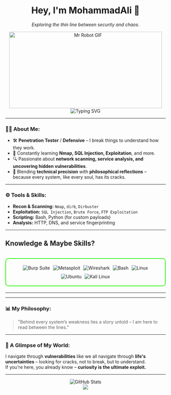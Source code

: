 <h1 align="center">Hey, I'm MohammadAli 👾</h1>

<p align="center">
  <i>Exploring the thin line between security and chaos.</i>
</p>

<p align="center">
<img src="https://media.giphy.com/media/kg9fAQryp5fMY/giphy.gif" width="480" height="240" alt="Mr Robot GIF" />
  <img src="https://readme-typing-svg.demolab.com?font=Fira+Code&weight=500&size=24&pause=1000&color=00FF41&center=true&vCenter=true&width=600&lines=Penetration+Tester+%7C+Defensive;Breaking+to+Understand;Curiosity+is+the+Ultimate+Exploit" alt="Typing SVG" />
</p>

---

### 🕵️‍♂️ About Me:

- 🛠️ **Penetration Tester** / **Defensive** – I break things to understand how they work.  
- 🧠 Constantly learning **Nmap, SQL Injection, Exploitation**, and more.  
- 🔍 Passionate about **network scanning, service analysis, and uncovering hidden vulnerabilities**.  
- 📜 Blending **technical precision** with **philosophical reflections** – because every system, like every soul, has its cracks.

---

### ⚙️ Tools & Skills:

- **Recon & Scanning:** `Nmap`, `dirb`, `Dirbuster`
- **Exploitation:** `SQL Injection`, `Brute Force`, `FTP Exploitation`
- **Scripting:** Bash, Python (for custom payloads)
- **Analysis:** HTTP, DNS, and service fingerprinting

---

<h2 id="knowledge_skills" align=''> Knowledge & Maybe Skills? </h2>

<br>

<div style="border: 2px solid #22F700; border-radius: 10px; padding: 20px; margin-bottom: 20px;">
  <div align="left" style="display: flex; flex-wrap: wrap; justify-content: center; gap: 10px;">
      <img src="https://img.shields.io/badge/Burp_Suite-FF6633?style=for-the-badge&logo=burp-suite&color=000000" alt="Burp Suite" />
      <img src="https://img.shields.io/badge/Metasploit-008C8C?style=for-the-badge&logo=metasploit&color=000000" alt="Metasploit" />
      <img src="https://img.shields.io/badge/Wireshark-009639?style=for-the-badge&logo=wireshark&color=000000" alt="Wireshark" />
      <img src="https://img.shields.io/badge/Bash-4EAA25?style=for-the-badge&logo=gnu-bash&color=000000" alt="Bash" />
      <img src="https://img.shields.io/badge/Linux-FCC624?style=for-the-badge&logo=linux&color=000000" alt="Linux" />
      <img src="https://img.shields.io/badge/Ubuntu-E95420?style=for-the-badge&logo=ubuntu&color=000000" alt="Ubuntu" />
      <img src="https://img.shields.io/badge/Kali_Linux-557C94?style=for-the-badge&logo=kali-linux&color=000000" alt="Kali Linux" />
  </div>
</div>

---

---

### 📊 My Philosophy:

> "Behind every system’s weakness lies a story untold – I am here to read between the lines."

---

### 🖤 A Glimpse of My World:

I navigate through **vulnerabilities** like we all navigate through **life's uncertainties** – looking for cracks, not to break, but to understand.  
If you're here, you already know – **curiosity is the ultimate exploit.**

---

<div align="center">
  <img src="https://github-readme-stats.vercel.app/api?username=MohammadAliMehri&show_icons=true&theme=transparent" 
alt="GitHub Stats" />
</div>

<div align="center">
   <img src="https://github-readme-stats.vercel.app/api/top-langs/?username=MohammadAliMehri&theme=dark"
     </div>

